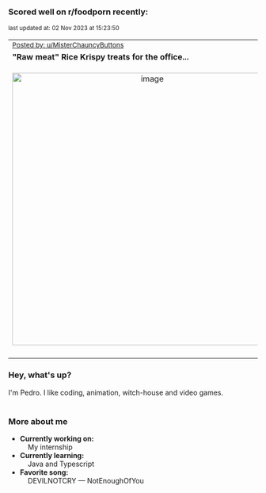 ### Scored well on r/foodporn recently:

<p align="left"><sub>last updated at: 02 Nov 2023 at 15:23:50</sub></p>

|   |
| --- |
| <sub>[Posted by: u/MisterChauncyButtons][source]</sub> |
| **"Raw meat" Rice Krispy treats for the office...** | 
|<p align="center"> <img alt="image" src="https://i.redd.it/dsk0aho64lxb1.jpg" width="550" /> </p>|
|   |

### Hey, what's up?

I'm Pedro. I like coding, animation, witch-house and video games.<br><br>

### More about me
- **Currently working on:**  
&nbsp;&nbsp;&nbsp;&nbsp;My internship
- **Currently learning:**  
&nbsp;&nbsp;&nbsp;&nbsp;Java and Typescript
- **Favorite song:**  
&nbsp;&nbsp;&nbsp;&nbsp;DEVILNOTCRY — NotEnoughOfYou<br><br>

  



  
  
  
[linkedin]: https://linkedin.com/in/pedro-h-r-gomes-8a487b14a/
[gmail]: mailto:pilique11@gmail.com
[source]: https://reddit.com/r/FoodPorn/comments/17kscx8/raw_meat_rice_krispy_treats_for_the_office/
[redditAPI]: https://www.reddit.com/dev/api/